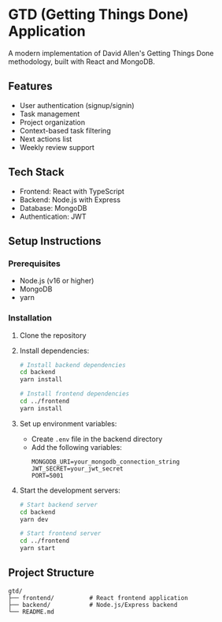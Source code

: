 # GTD (Getting Things Done) Application

A modern implementation of David Allen's Getting Things Done methodology, built with React and MongoDB.

## Features

- User authentication (signup/signin)
- Task management
- Project organization
- Context-based task filtering
- Next actions list
- Weekly review support

## Tech Stack

- Frontend: React with TypeScript
- Backend: Node.js with Express
- Database: MongoDB
- Authentication: JWT

## Setup Instructions

### Prerequisites

- Node.js (v16 or higher)
- MongoDB
- yarn

### Installation

1. Clone the repository
2. Install dependencies:
   ```bash
   # Install backend dependencies
   cd backend
   yarn install

   # Install frontend dependencies
   cd ../frontend
   yarn install
   ```

3. Set up environment variables:
   - Create `.env` file in the backend directory
   - Add the following variables:
     ```
     MONGODB_URI=your_mongodb_connection_string
     JWT_SECRET=your_jwt_secret
     PORT=5001
     ```

4. Start the development servers:
   ```bash
   # Start backend server
   cd backend
   yarn dev

   # Start frontend server
   cd ../frontend
   yarn start
   ```

## Project Structure

```
gtd/
├── frontend/          # React frontend application
├── backend/           # Node.js/Express backend
└── README.md
``` 